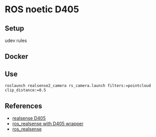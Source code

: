 # ROS noetic D405

## Setup

udev rules

## Docker

## Use

```shell
roslaunch realsense2_camera rs_camera.launch filters:=pointcloud clip_distance:=0.5  
```

## References

- [realsense D405](https://www.intelrealsense.com/depth-camera-d405/)
- [ros_realsense with D405 wrapper](https://github.com/IntelRealSense/realsense-ros/tree/development/realsense2_camera)
- [ros_realsense](https://github.com/IntelRealSense/realsense-ros)
